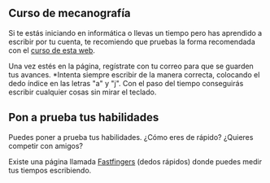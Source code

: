## Curso de mecanografía
Si te estás iniciando en informática o llevas un tiempo pero has aprendido a escribir por tu cuenta, te recomiendo que pruebas la forma recomendada con el [curso de esta web](https://www.typingclub.com/sportal/program-54.game).

Una vez estés en la página, regístrate con tu correo para que se guarden tus avances. *Intenta siempre escribir de la manera correcta, colocando el dedo índice en las letras "a" y "j". Con el paso del tiempo conseguirás escribir cualquier cosas sin mirar el teclado.

## Pon a prueba tus habilidades
Puedes poner a prueba tus habilidades. ¿Cómo eres de rápido? ¿Quieres competir con amigos?

Existe una página llamada [Fastfingers](https://10fastfingers.com/typing-test/spanish) (dedos rápidos) donde puedes medir tus tiempos escribiendo.

